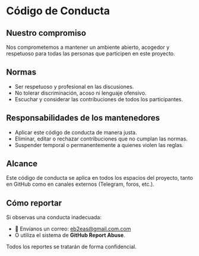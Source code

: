 # Código de Conducta

## Nuestro compromiso

Nos comprometemos a mantener un ambiente abierto, acogedor y respetuoso para todas las personas que participen en este proyecto.

## Normas

* Ser respetuoso y profesional en las discusiones.
* No tolerar discriminación, acoso ni lenguaje ofensivo.
* Escuchar y considerar las contribuciones de todos los participantes.

## Responsabilidades de los mantenedores

* Aplicar este código de conducta de manera justa.
* Eliminar, editar o rechazar contribuciones que no cumplan las normas.
* Suspender temporal o permanentemente a quienes violen las reglas.

## Alcance

Este código de conducta se aplica en todos los espacios del proyecto, tanto en GitHub como en canales externos (Telegram, foros, etc.).

## Cómo reportar

Si observas una conducta inadecuada:

* 📧 Envíanos un correo: eb2eas@gmail.com.com
* O utiliza el sistema de **GitHub Report Abuse**.

Todos los reportes se tratarán de forma confidencial.

